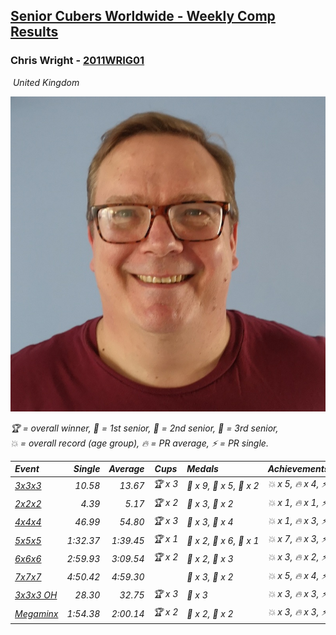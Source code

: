 <style>table {white-space: nowrap;}</style>
<link rel="stylesheet" type="text/css" href="/scw-comp/css/flags.css" />

## [Senior Cubers Worldwide - Weekly Comp Results](/scw-comp/results/)
### Chris Wright - [2011WRIG01](https://www.worldcubeassociation.org/persons/2011WRIG01)

<i class="flag flag-GB" />&nbsp;United Kingdom

![Chris Wright](1538411763.jpg)

<span style="white-space: nowrap;">🏆 = overall winner</span>, <span style="white-space: nowrap;">🥇 = 1st senior</span>, <span style="white-space: nowrap;">🥈 = 2nd senior</span>, <span style="white-space: nowrap;">🥉 = 3rd senior</span>, <span style="white-space: nowrap;">💥 = overall record (age group)</span>, <span style="white-space: nowrap;">🔥 = PR average</span>, <span style="white-space: nowrap;">⚡ = PR single</span>.

| Event | Single | Average | Cups | Medals | Achievements|
| :-- | --: | --: | :--: | :-- | :-- |
| [3x3x3](333.md) | 10.58 | 13.67 | 🏆 x 3 | 🥇 x 9, 🥈 x 5, 🥉 x 2 | 💥 x 5, 🔥 x 4, ⚡ x 3 |
| [2x2x2](222.md) | 4.39 | 5.17 | 🏆 x 2 | 🥇 x 3, 🥈 x 2 | 💥 x 1, 🔥 x 1, ⚡ x 1 |
| [4x4x4](444.md) | 46.99 | 54.80 | 🏆 x 3 | 🥇 x 3, 🥈 x 4 | 💥 x 1, 🔥 x 3, ⚡ x 3 |
| [5x5x5](555.md) | 1:32.37 | 1:39.45 | 🏆 x 1 | 🥇 x 2, 🥈 x 6, 🥉 x 1 | 💥 x 7, 🔥 x 3, ⚡ x 7 |
| [6x6x6](666.md) | 2:59.93 | 3:09.54 | 🏆 x 2 | 🥇 x 2, 🥈 x 3 | 💥 x 3, 🔥 x 2, ⚡ x 3 |
| [7x7x7](777.md) | 4:50.42 | 4:59.30 |  | 🥈 x 3, 🥉 x 2 | 💥 x 5, 🔥 x 4, ⚡ x 3 |
| [3x3x3 OH](333oh.md) | 28.30 | 32.75 | 🏆 x 3 | 🥇 x 3 | 💥 x 3, 🔥 x 3, ⚡ x 2 |
| [Megaminx](minx.md) | 1:54.38 | 2:00.14 | 🏆 x 2 | 🥇 x 2, 🥈 x 2 | 💥 x 3, 🔥 x 3, ⚡ x 2 |

<!-- Global site tag (gtag.js) - Google Analytics -->
<script async src="https://www.googletagmanager.com/gtag/js?id=UA-86348435-3"></script>
<script>window.dataLayer = window.dataLayer || []; function gtag() {dataLayer.push(arguments);} gtag('js', new Date()); gtag('config', 'UA-86348435-3');</script>
